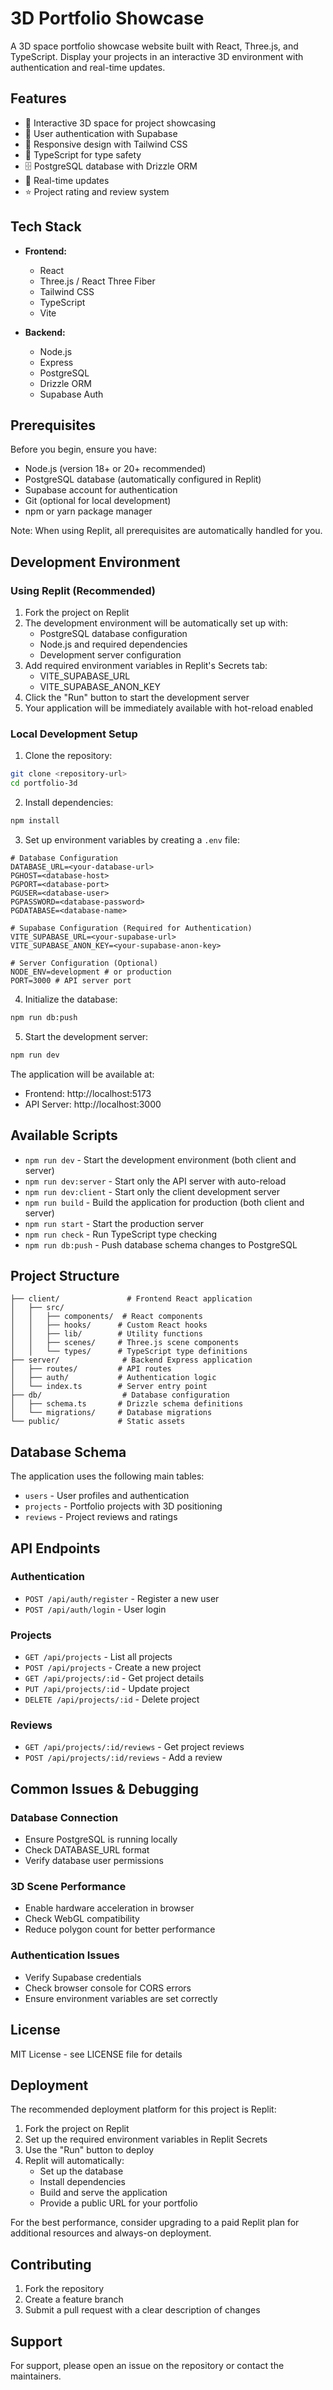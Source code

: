 # 3D Portfolio Showcase

A 3D space portfolio showcase website built with React, Three.js, and TypeScript. Display your projects in an interactive 3D environment with authentication and real-time updates.

## Features

- 🎨 Interactive 3D space for project showcasing
- 🔐 User authentication with Supabase
- 📱 Responsive design with Tailwind CSS
- 🎯 TypeScript for type safety
- 🗄️ PostgreSQL database with Drizzle ORM
- 🔄 Real-time updates
- ⭐ Project rating and review system

## Tech Stack

- **Frontend:**
  - React
  - Three.js / React Three Fiber
  - Tailwind CSS
  - TypeScript
  - Vite

- **Backend:**
  - Node.js
  - Express
  - PostgreSQL
  - Drizzle ORM
  - Supabase Auth

## Prerequisites

Before you begin, ensure you have:
- Node.js (version 18+ or 20+ recommended)
- PostgreSQL database (automatically configured in Replit)
- Supabase account for authentication
- Git (optional for local development)
- npm or yarn package manager

Note: When using Replit, all prerequisites are automatically handled for you.

## Development Environment

### Using Replit (Recommended)

1. Fork the project on Replit
2. The development environment will be automatically set up with:
   - PostgreSQL database configuration
   - Node.js and required dependencies
   - Development server configuration
3. Add required environment variables in Replit's Secrets tab:
   - VITE_SUPABASE_URL
   - VITE_SUPABASE_ANON_KEY
4. Click the "Run" button to start the development server
5. Your application will be immediately available with hot-reload enabled

### Local Development Setup

1. Clone the repository:
```bash
git clone <repository-url>
cd portfolio-3d
```

2. Install dependencies:
```bash
npm install
```

3. Set up environment variables by creating a `.env` file:
```env
# Database Configuration
DATABASE_URL=<your-database-url>
PGHOST=<database-host>
PGPORT=<database-port>
PGUSER=<database-user>
PGPASSWORD=<database-password>
PGDATABASE=<database-name>

# Supabase Configuration (Required for Authentication)
VITE_SUPABASE_URL=<your-supabase-url>
VITE_SUPABASE_ANON_KEY=<your-supabase-anon-key>

# Server Configuration (Optional)
NODE_ENV=development # or production
PORT=3000 # API server port
```

4. Initialize the database:
```bash
npm run db:push
```

5. Start the development server:
```bash
npm run dev
```

The application will be available at:
- Frontend: http://localhost:5173
- API Server: http://localhost:3000

## Available Scripts

- `npm run dev` - Start the development environment (both client and server)
- `npm run dev:server` - Start only the API server with auto-reload
- `npm run dev:client` - Start only the client development server
- `npm run build` - Build the application for production (both client and server)
- `npm run start` - Start the production server
- `npm run check` - Run TypeScript type checking
- `npm run db:push` - Push database schema changes to PostgreSQL

## Project Structure

```
├── client/               # Frontend React application
│   ├── src/
│   │   ├── components/  # React components
│   │   ├── hooks/      # Custom React hooks
│   │   ├── lib/        # Utility functions
│   │   ├── scenes/     # Three.js scene components
│   │   └── types/      # TypeScript type definitions
├── server/              # Backend Express application
│   ├── routes/         # API routes
│   ├── auth/           # Authentication logic
│   └── index.ts        # Server entry point
├── db/                  # Database configuration
│   ├── schema.ts       # Drizzle schema definitions
│   └── migrations/     # Database migrations
└── public/             # Static assets
```

## Database Schema

The application uses the following main tables:
- `users` - User profiles and authentication
- `projects` - Portfolio projects with 3D positioning
- `reviews` - Project reviews and ratings

## API Endpoints

### Authentication
- `POST /api/auth/register` - Register a new user
- `POST /api/auth/login` - User login

### Projects
- `GET /api/projects` - List all projects
- `POST /api/projects` - Create a new project
- `GET /api/projects/:id` - Get project details
- `PUT /api/projects/:id` - Update project
- `DELETE /api/projects/:id` - Delete project

### Reviews
- `GET /api/projects/:id/reviews` - Get project reviews
- `POST /api/projects/:id/reviews` - Add a review

## Common Issues & Debugging

### Database Connection
- Ensure PostgreSQL is running locally
- Check DATABASE_URL format
- Verify database user permissions

### 3D Scene Performance
- Enable hardware acceleration in browser
- Check WebGL compatibility
- Reduce polygon count for better performance

### Authentication Issues
- Verify Supabase credentials
- Check browser console for CORS errors
- Ensure environment variables are set correctly

## License

MIT License - see LICENSE file for details

## Deployment

The recommended deployment platform for this project is Replit:

1. Fork the project on Replit
2. Set up the required environment variables in Replit Secrets
3. Use the "Run" button to deploy
4. Replit will automatically:
   - Set up the database
   - Install dependencies
   - Build and serve the application
   - Provide a public URL for your portfolio

For the best performance, consider upgrading to a paid Replit plan for additional resources and always-on deployment.

## Contributing

1. Fork the repository
2. Create a feature branch
3. Submit a pull request with a clear description of changes

## Support

For support, please open an issue on the repository or contact the maintainers.
